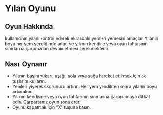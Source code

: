 # Yılan Oyunu

## Oyun Hakkında

 kullanıcının yılanı kontrol ederek ekrandaki yemleri yemesini amaçlar. Yılanın boyu her yem yendiğinde artar, ve yılanın kendine veya oyun tahtasının sınırlarına çarpmadan devam etmesi gerekmektedir.

## Nasıl Oynanır

- Yılanın başını yukarı, aşağı, sola veya sağa hareket ettirmek için ok tuşlarını kullanın.
- Yemleri yiyerek skorunuzu artırın. Her yem yendikten sonra yılanın boyu artacaktır.
- Yılanın kendisine veya oyun tahtasının sınırlarına çarpmamaya dikkat edin. Çarparsanız oyun sona erer.
- Oyunu kapatmak için "X" tuşuna basın.
